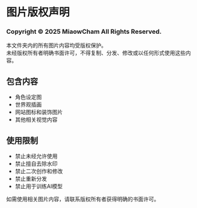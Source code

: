 # 图片版权声明

### Copyright © 2025 MiaowCham All Rights Reserved.

本文件夹内的所有图片内容均受版权保护。  
未经版权所有者明确书面许可，不得复制、分发、修改或以任何形式使用这些内容。

## 包含内容

- 角色设定图
- 世界观插画
- 网站图标和装饰图片
- 其他相关视觉内容

## 使用限制

- 禁止未经允许使用
- 禁止擅自去除水印
- 禁止二次创作和修改
- 禁止重新分发
- 禁止用于训练AI模型

如需使用相关图片内容，请联系版权所有者获得明确的书面许可。
